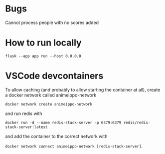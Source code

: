 
# Bugs

Cannot process people with no scores added

# How to run locally

`flask --app app run --host 0.0.0.0`

# VSCode devcontainers

To allow caching (and probably to allow starting the container at all), create a docker network called animeippo-network

`docker network create animeippo-network`

and run redis with 

`docker run -d --name redis-stack-server -p 6379:6379 redis/redis-stack-server:latest`

and add the container to the correct network with

`docker network connect animeippo-network [redis-stack-server]`.
